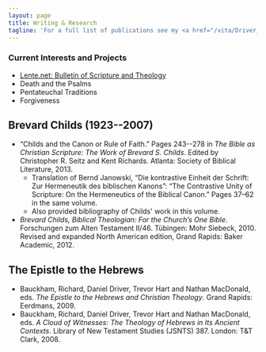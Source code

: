 ```yaml
---
layout: page
title: Writing & Research
tagline: 'For a full list of publications see my <a href="/vita/Driver_cv.pdf">curriculum vitae</a>.'
---
```


### Current Interests and Projects

* [Lente.net: Bulletin of Scripture and Theology](http://www.lente.net)
* Death and the Psalms
* Pentateuchal Traditions
* Forgiveness

## Brevard Childs (1923--2007)

* “Childs and the Canon or Rule of Faith.” Pages 243--278 in *The Bible as Christian Scripture: The Work of Brevard S. Childs*. Edited by Christopher R. Seitz and Kent Richards. Atlanta: Society of Biblical Literature, 2013.
	- Translation of Bernd Janowski, “Die kontrastive Einheit der Schrift: Zur Hermeneutik des biblischen Kanons”: “The Contrastive Unity of Scripture: On the Hermeneutics of the Biblical Canon.” Pages 37–62 in the same volume.
	- Also provided bibliography of Childs' work in this volume.
* *Brevard Childs, Biblical Theologian: For the Church’s One Bible*. Forschungen zum Alten Testament II/46. Tübingen: Mohr Siebeck, 2010. Revised and expanded North American edition, Grand Rapids: Baker Academic, 2012.

## The Epistle to the Hebrews

* Bauckham, Richard, Daniel Driver, Trevor Hart and Nathan MacDonald, eds. *The Epistle to the Hebrews and Christian Theology*. Grand Rapids: Eerdmans, 2009.
* Bauckham, Richard, Daniel Driver, Trevor Hart and Nathan MacDonald, eds. *A Cloud of Witnesses: The Theology of Hebrews in Its Ancient Contexts*. Library of New Testament Studies (JSNTS) 387. London: T&T Clark, 2008.